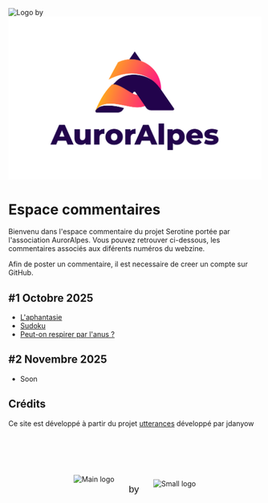 ![Logo](media/logo_serotine.svg) by ![Auroralpes](media/logo_Auroralpes.png)

# Espace commentaires

Bienvenu dans l'espace commentaire du projet Serotine portée par l'association AurorAlpes.
Vous pouvez retrouver ci-dessous, les commentaires associés aux diférents numéros du webzine.

Afin de poster un commentaire, il est necessaire de creer un compte sur GitHub.


## #1 Octobre 2025
- [L'aphantasie](https://troy314.github.io/utterances/articles/aphantasie.html)
- [Sudoku](https://troy314.github.io/utterances/articles/aphantasie_sudoku.html)
- [Peut-on respirer par l'anus ?](https://troy314.github.io/utterances/articles/respirer_par_anus.html)

## #2 Novembre 2025
- Soon


<script src="https://utteranc.es/client.js"
        issue-term="pathname"
        theme="photon-dark"
        crossorigin="anonymous"
        async>
</script>

## Crédits
Ce site est développé à partir du projet [utterances](https://github.com/utterance/utterances) développé par jdanyow

<div style="display: flex; align-items: center; justify-content: center; gap: 3vw; padding: 2vh;">
  <img src="https://raw.githubusercontent.com/Troy314/utterances/6d67dfdba1173b2d74fb3ddd4dd730af0e8cfaae/media/logo_serotine.svg" alt="Main logo" style="height: 6vw; max-height: 80px; min-height: 30px; object-fit: contain;">
  <span style="font-size: 2vw; font-weight: 500; font-family: sans-serif;">by</span>
  <img src="https://raw.githubusercontent.com/Troy314/utterances/refs/heads/master/media/logo_Auroralpes.png" alt="Small logo" style="height: 4vw; max-height: 60px; min-height: 20px; object-fit: contain;">
</div>
